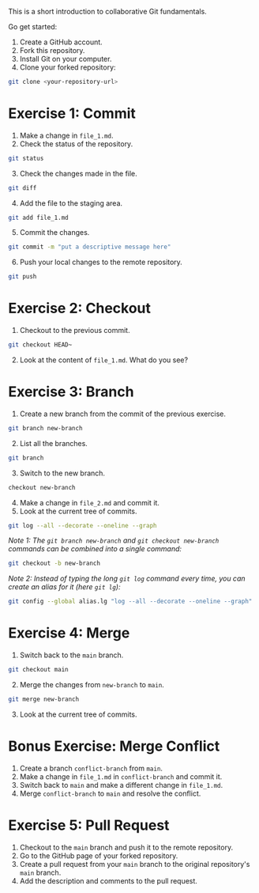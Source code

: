 This is a short introduction to collaborative Git fundamentals.

Go get started:
1. Create a GitHub account.
2. Fork this repository.
3. Install Git on your computer.
4. Clone your forked repository:
```bash
git clone <your-repository-url>
```

# Exercise 1: Commit

1. Make a change in `file_1.md`.
2. Check the status of the repository.
```bash
git status
```
3. Check the changes made in the file.
```bash
git diff
```
4. Add the file to the staging area.
```bash
git add file_1.md
```
5. Commit the changes.
```bash
git commit -m "put a descriptive message here"
```
6. Push your local changes to the remote repository.
```bash
git push
```


# Exercise 2: Checkout

1. Checkout to the previous commit.
```bash
git checkout HEAD~
```
2. Look at the content of `file_1.md`. What do you see?


# Exercise 3: Branch

1. Create a new branch from the commit of the previous exercise.
```bash
git branch new-branch
```
2. List all the branches.
```bash
git branch
```
3. Switch to the new branch.
```bash
checkout new-branch
```
4. Make a change in `file_2.md` and commit it.
5. Look at the current tree of commits.
```bash
git log --all --decorate --oneline --graph
```

_Note 1: The `git branch new-branch` and `git checkout new-branch` commands can be combined into a single command:_
```bash
git checkout -b new-branch
```

_Note 2: Instead of typing the long `git log` command every time, you can create an alias for it (here `git lg`):_
```bash
git config --global alias.lg "log --all --decorate --oneline --graph"
```


# Exercise 4: Merge

1. Switch back to the `main` branch.
```bash
git checkout main
```
2. Merge the changes from `new-branch` to `main`.
```bash
git merge new-branch
```
3. Look at the current tree of commits.


# Bonus Exercise: Merge Conflict

1. Create a branch `conflict-branch` from `main`.
2. Make a change in `file_1.md` in `conflict-branch` and commit it.
3. Switch back to `main` and make a different change in `file_1.md`.
4. Merge `conflict-branch` to `main` and resolve the conflict.


# Exercise 5: Pull Request

1. Checkout to the `main` branch and push it to the remote repository.
2. Go to the GitHub page of your forked repository.
3. Create a pull request from your `main` branch to the original repository's `main` branch.
4. Add the description and comments to the pull request.
